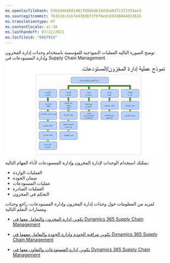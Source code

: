 ```yaml
---
ms.openlocfilehash: b365d4648d1981f68b6d619d3ba92fc3f2354ae3
ms.sourcegitcommit: 7b3b18c3cb7e930dbf2f9f6edcb9108044033616
ms.translationtype: HT
ms.contentlocale: ar-SA
ms.lasthandoff: 07/22/2021
ms.locfileid: "6667914"
---
```

توضح الصورة التالية العمليات النموذجية للمؤسسة باستخدام وحدات إدارة المخزون وإدارة المستودعات في Supply Chain Management.
  
![رسم تخطيطي يوضح عمليات إدارة المخزون والمستودعات.](../media/inventory-management.png)
 
يمكنك استخدام الوحدات لإدارة المخزون وإدارة المستودعات لأداء المهام التالية:

- العمليات الواردة
- ضمان الجودة
- عمليات المستودعات
- العمليات الصادرة
- التحكم في المخزون

لمزيد من المعلومات حول وحدات إدارة المخزون وإدارة المستودعات، راجع وحدات ومسارات التعلم التالية.

- [تكوين إدارة المخزون والتعامل معها في Dynamics 365 Supply Chain Management](https://docs.microsoft.com/learn/modules/configure-inventory-management-dyn365-supply-chain-mgmt/?azure-portal=true)

- [تكوين مراقبة الجودة وإدارة الجودة والتعامل معهما في Dynamics 365 Supply Chain Management](https://docs.microsoft.com/learn/modules/configure-work-quality-control-dyn365-supply-chain-mgmt/?azure-portal=true)
 
- [تكوين إدارة المستودعات والتعاون معها في Dynamics 365 Supply Chain Management](https://docs.microsoft.com/learn/paths/configure-work-warehouse-management-dyn365-supply-chain-mgmt/?azure-portal=true) 
 
